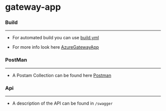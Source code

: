 # gateway-app

### Build
----
- For automated build you can use [build.yml](./build.yml)

- For more info look here [AzureGatewayApp](https://dev.azure.com/jdavidhc1710/gateway-app)


### PostMan
----
- A Postam Collection can be found here [Postman](./GatewayAPI.postman_collection.json)


### Api
----
- A description of the API can be found in `/swagger`
